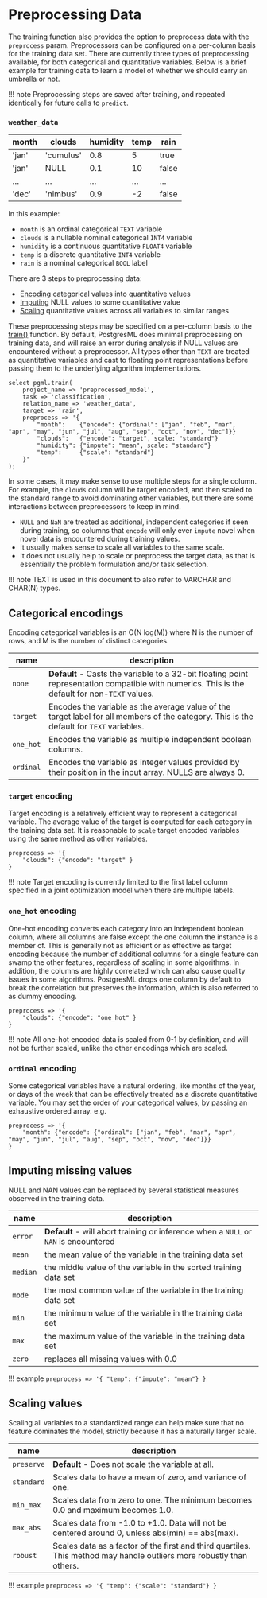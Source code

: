 # Preprocessing Data

The training function also provides the option to preprocess data with the `preprocess` param. Preprocessors can be configured on a per-column basis for the training data set. There are currently three types of preprocessing available, for both categorical and quantitative variables. Below is a brief example for training data to learn a model of whether we should carry an umbrella or not.

!!! note
    Preprocessing steps are saved after training, and repeated identically for future calls to `predict`.

### `weather_data`
| **month** | **clouds** | **humidity** | **temp** | **rain** | 
|-----------|------------|--------------|----------|----------|
| 'jan'     | 'cumulus'  | 0.8          | 5        | true     |
| 'jan'     | NULL       | 0.1          | 10       | false    |
| …         | …          | …            | …        | …        | 
| 'dec'     | 'nimbus'   | 0.9          | -2       | false    |

In this example: 
- `month` is an ordinal categorical `TEXT` variable
- `clouds` is a nullable nominal categorical `INT4` variable
- `humidity` is a continuous quantitative `FLOAT4` variable
- `temp` is a discrete quantitative `INT4` variable
- `rain` is a nominal categorical `BOOL` label

There are 3 steps to preprocessing data:

 - [Encoding](#categorical-encoding) categorical values into quantitative values
 - [Imputing](#imputing-missing-values) NULL values to some quantitative value
 - [Scaling](#scaling-values) quantitative values across all variables to similar ranges

These preprocessing steps may be specified on a per-column basis to the [train()](/user_guides/training/overview/) function. By default, PostgresML does minimal preprocessing on training data, and will raise an error during analysis if NULL values are encountered without a preprocessor. All types other than `TEXT` are treated as quantitative variables and cast to floating point representations before passing them to the underlying algorithm implementations.   

```postgresql title="pgml.train()"
select pgml.train(
    project_name => 'preprocessed_model', 
    task => 'classification', 
    relation_name => 'weather_data',
    target => 'rain', 
    preprocess => '{
        "month":    {"encode": {"ordinal": ["jan", "feb", "mar", "apr", "may", "jun", "jul", "aug", "sep", "oct", "nov", "dec"]}}
        "clouds":   {"encode": "target", scale: "standard"}
        "humidity": {"impute": "mean", scale: "standard"}
        "temp":     {"scale": "standard"}
    }'
);
```

In some cases, it may make sense to use multiple steps for a single column. For example, the `clouds` column will be target encoded, and then scaled to the standard range to avoid dominating other variables, but there are some interactions between preprocessors to keep in mind. 

- `NULL` and `NaN` are treated as additional, independent categories if seen during training, so columns that `encode` will only ever `impute` novel when novel data is encountered during training values.
- It usually makes sense to scale all variables to the same scale.
- It does not usually help to scale or preprocess the target data, as that is essentially the problem formulation and/or task selection.

!!! note
    TEXT is used in this document to also refer to VARCHAR and CHAR(N) types.

## Categorical encodings
Encoding categorical variables is an O(N log(M)) where N is the number of rows, and M is the number of distinct categories.   

| **name**  | **description**                                                                                                                                 | 
|-----------|-------------------------------------------------------------------------------------------------------------------------------------------------|
| `none`    | **Default** - Casts the variable to a 32-bit floating point representation compatible with numerics. This is the default for non-`TEXT` values. |
| `target`  | Encodes the variable as the average value of the target label for all members of the category. This is the default for `TEXT` variables.        |
| `one_hot` | Encodes the variable as multiple independent boolean columns.                                                                                   |
| `ordinal` | Encodes the variable as integer values provided by their position in the input array. NULLS are always 0.                                       |

### `target` encoding
Target encoding is a relatively efficient way to represent a categorical variable. The average value of the target is computed for each category in the training data set. It is reasonable to `scale` target encoded variables using the same method as other variables. 
```
preprocess => '{
    "clouds": {"encode": "target" }
}
```

!!! note 
    Target encoding is currently limited to the first label column specified in a joint optimization model when there are multiple labels.

### `one_hot` encoding
One-hot encoding converts each category into an independent boolean column, where all columns are false except the one column the instance is a member of. This is generally not as efficient or as effective as target encoding because the number of additional columns for a single feature can swamp the other features, regardless of scaling in some algorithms. In addition, the columns are highly correlated which can also cause quality issues in some algorithms. PostgresML drops one column by default to break the correlation but preserves the information, which is also referred to as dummy encoding. 
```
preprocess => '{
    "clouds": {"encode": "one_hot" }
}
```
!!! note
    All one-hot encoded data is scaled from 0-1 by definition, and will not be further scaled, unlike the other encodings which are scaled. 

### `ordinal` encoding
Some categorical variables have a natural ordering, like months of the year, or days of the week that can be effectively treated as a discrete quantitative variable. You may set the order of your categorical values, by passing an exhaustive ordered array. e.g. 
```
preprocess => '{
    "month": {"encode": {"ordinal": ["jan", "feb", "mar", "apr", "may", "jun", "jul", "aug", "sep", "oct", "nov", "dec"]}}
}
```

## Imputing missing values
NULL and NAN values can be replaced by several statistical measures observed in the training data.

| **name** | **description**                                                                       | 
|----------|---------------------------------------------------------------------------------------|
| `error`    | **Default** - will abort training or inference when a `NULL` or `NAN` is encountered |
| `mean`     | the mean value of the variable in the training data set                               |
| `median`   | the middle value of the variable in the sorted training data set                      |
| `mode`     | the most common value of the variable in the training data set                        |
| `min`      | the minimum value of the variable in the training data set                            |
| `max`      | the maximum value of the variable in the training data set                            |
| `zero`     | replaces all missing values with 0.0                                                  |

!!! example 
    ```
    preprocess => '{
        "temp": {"impute": "mean"}
    }
    ```

## Scaling values
Scaling all variables to a standardized range can help make sure that no feature dominates the model, strictly because it has a naturally larger scale.  

| **name**   | **description**                                                                                                       | 
|------------|-----------------------------------------------------------------------------------------------------------------------|
| `preserve` | **Default** - Does not scale the variable at all.                                                                     |
| `standard` | Scales data to have a mean of zero, and variance of one.                                                              |
| `min_max`  | Scales data from zero to one. The minimum becomes 0.0 and maximum becomes 1.0.                                        |
| `max_abs`  | Scales data from -1.0 to +1.0. Data will not be centered around 0, unless abs(min) == abs(max).                       |
| `robust`   | Scales data as a factor of the first and third quartiles. This method may handle outliers more robustly than others.  |

!!! example 
    ```
    preprocess => '{
        "temp": {"scale": "standard"}
    }
    ```
